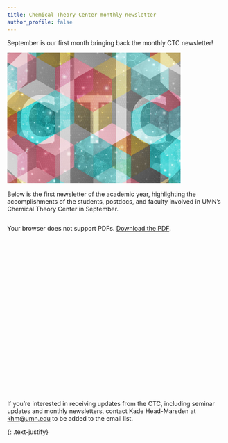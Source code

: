 ```yaml
---
title: Chemical Theory Center monthly newsletter
author_profile: false
---
```


September is our first month bringing back the monthly CTC newsletter! 
 
<img src="/assets/images/CTC-logo.jpg" alt="" style="width:400px;">

Below is the first newsletter of the academic year, highlighting the accomplishments of the students, postdocs, and faculty involved in UMN’s Chemical Theory Center in September.

<style>
  .pdf-container {
    position: relative;
    width: 100%;
    padding-top: 130%; /* Aspect ratio: adjust if too tall/short */
  }
  .pdf-container object {
    position: absolute;
    top: 0;
    left: 0;
    width: 100%;
    height: 100%;
    border: none;
  }
  @media (min-width: 768px) {
    .pdf-container {
      padding-top: 80%; /* Less tall on bigger screens */
    }
  }
</style>

<div class="pdf-container">
  <object data="/assets/files/September-2025-CTC-Newsletter.pdf" type="application/pdf">
    <p>Your browser does not support PDFs. 
       <a href="/assets/files/September-2025-CTC-Newsletter.pdf">Download the PDF</a>.
    </p>
  </object>
</div>

If you’re interested in receiving updates from the CTC, including seminar updates and monthly newsletters, contact Kade Head-Marsden at <a href="mailto:khm@umn.edu">khm@umn.edu</a> to be added to the email list. 

{: .text-justify}

